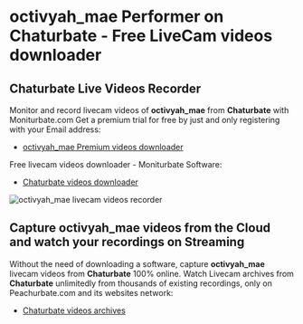 # octivyah_mae Performer on Chaturbate - Free LiveCam videos downloader

## Chaturbate Live Videos Recorder

Monitor and record livecam videos of **octivyah_mae** from **Chaturbate** with Moniturbate.com
Get a premium trial for free by just and only registering with your Email address:
* [octivyah_mae Premium videos downloader](https://moniturbate.com/request-demo-licence-key.html)

Free livecam videos downloader - Moniturbate Software:
* [Chaturbate videos downloader](https://moniturbate.com/moniturbate-download-software.html)

![octivyah_mae livecam videos recorder](https://peachurnet.com/templates/moniturbate-software.png)


## Capture octivyah_mae videos from the Cloud and watch your recordings on Streaming

Without the need of downloading a software, capture **octivyah_mae** livecam videos from **Chaturbate** 100% online.
Watch Livecam archives from **Chaturbate** unlimitedly from thousands of existing recordings, only on Peachurbate.com and its websites network:
* [Chaturbate videos archives](https://peachurnet.com/)